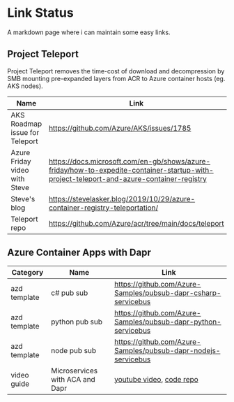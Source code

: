 # Link Status

A markdown page where i can maintain some easy links.

## Project Teleport

Project Teleport removes the time-cost of download and decompression by SMB mounting pre-expanded layers from ACR to Azure container hosts (eg. AKS nodes).

Name | Link
---- | ---- 
AKS Roadmap issue for Teleport | https://github.com/Azure/AKS/issues/1785
Azure Friday video with Steve | https://docs.microsoft.com/en-gb/shows/azure-friday/how-to-expedite-container-startup-with-project-teleport-and-azure-container-registry
Steve's blog | https://stevelasker.blog/2019/10/29/azure-container-registry-teleportation/
Teleport repo | https://github.com/Azure/acr/tree/main/docs/teleport

## Azure Container Apps with Dapr

Category | Name | Link
-------- | ---- | ---- 
azd template | c# pub sub | https://github.com/Azure-Samples/pubsub-dapr-csharp-servicebus
azd template | python pub sub | https://github.com/Azure-Samples/pubsub-dapr-python-servicebus
azd template | node pub sub | https://github.com/Azure-Samples/pubsub-dapr-nodejs-servicebus
video guide | Microservices with ACA and Dapr | [youtube video](https://www.youtube.com/watch?v=s96io88CM6A), [code repo](https://github.com/gbaeke/super-api)
